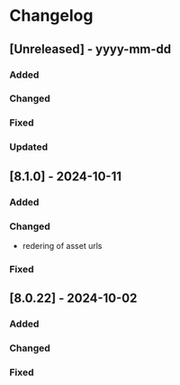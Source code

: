 # Changelog
## [Unreleased] - yyyy-mm-dd

### Added

### Changed

### Fixed

### Updated

## [8.1.0] - 2024-10-11


### Added

### Changed
- redering of asset urls

### Fixed

## [8.0.22] - 2024-10-02


### Added

### Changed

### Fixed